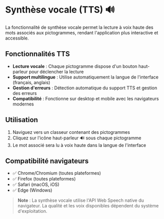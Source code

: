 # Synthèse vocale (TTS) 🔊

La fonctionnalité de synthèse vocale permet la lecture à voix haute des mots associés aux pictogrammes, rendant l'application plus interactive et accessible.

## Fonctionnalités TTS

- **Lecture vocale** : Chaque pictogramme dispose d'un bouton haut-parleur pour déclencher la lecture
- **Support multilingue** : Utilise automatiquement la langue de l'interface (français, anglais)
- **Gestion d'erreurs** : Détection automatique du support TTS et gestion des erreurs
- **Compatibilité** : Fonctionne sur desktop et mobile avec les navigateurs modernes

## Utilisation

1. Naviguez vers un classeur contenant des pictogrammes
2. Cliquez sur l'icône haut-parleur 🔊 sous chaque pictogramme
3. Le mot associé sera lu à voix haute dans la langue de l'interface

## Compatibilité navigateurs

- ✅ Chrome/Chromium (toutes plateformes)
- ✅ Firefox (toutes plateformes)
- ✅ Safari (macOS, iOS)
- ✅ Edge (Windows)

> **Note** : La synthèse vocale utilise l'API Web Speech native du navigateur. La qualité et les voix disponibles dépendent du système d'exploitation.
